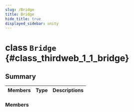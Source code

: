 ```yaml
---
slug: /Bridge
title: Bridge
hide_title: true
displayed_sidebar: unity
---
```


# class `Bridge` {#class_thirdweb_1_1_bridge}

## Summary

| Members | Type | Descriptions |
| ------- | ---- | ------------ |

### Members
